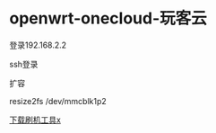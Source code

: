 # openwrt-onecloud-玩客云


登录192.168.2.2

ssh登录

扩容

resize2fs /dev/mmcblk1p2


[下载刷机工具x](https://xd1314.lanzoul.com/iXHbz17bqjhc)
